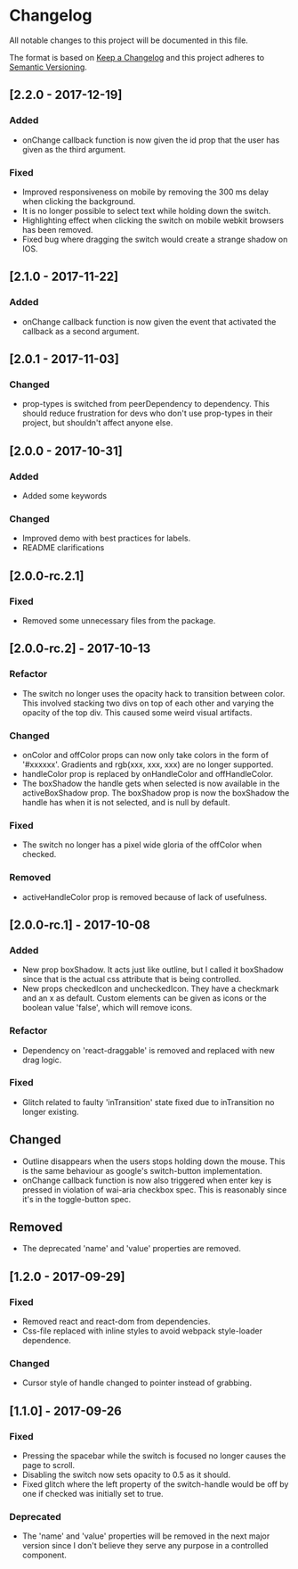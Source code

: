 # Changelog

All notable changes to this project will be documented in this file.

The format is based on [Keep a Changelog](http://keepachangelog.com/en/1.0.0/)
and this project adheres to [Semantic Versioning](http://semver.org/spec/v2.0.0.html).

## [2.2.0 - 2017-12-19]

### Added

* onChange callback function is now given the id prop that the user has given as the third argument.

### Fixed

* Improved responsiveness on mobile by removing the 300 ms delay when clicking the background.
* It is no longer possible to select text while holding down the switch.
* Highlighting effect when clicking the switch on mobile webkit browsers has been removed.
* Fixed bug where dragging the switch would create a strange shadow on IOS.

## [2.1.0 - 2017-11-22]

### Added

* onChange callback function is now given the event that activated the callback as a second argument.

## [2.0.1 - 2017-11-03]

### Changed

* prop-types is switched from peerDependency to dependency. This should reduce frustration for devs who don't use prop-types in their project, but shouldn't affect anyone else.

## [2.0.0 - 2017-10-31]

### Added

* Added some keywords

### Changed

* Improved demo with best practices for labels.
* README clarifications

## [2.0.0-rc.2.1]

### Fixed

* Removed some unnecessary files from the package.

## [2.0.0-rc.2] - 2017-10-13

### Refactor

* The switch no longer uses the opacity hack to transition between color. This involved stacking two divs on top of each other and varying the opacity of the top div. This caused some weird visual artifacts.

### Changed

* onColor and offColor props can now only take colors in the form of '#xxxxxx'. Gradients and rgb(xxx, xxx, xxx) are no longer supported.
* handleColor prop is replaced by onHandleColor and offHandleColor.
* The boxShadow the handle gets when selected is now available in the activeBoxShadow prop. The boxShadow prop is now the boxShadow the handle has when it is not selected, and is null by default.

### Fixed

* The switch no longer has a pixel wide gloria of the offColor when checked.

### Removed

* activeHandleColor prop is removed because of lack of usefulness.

## [2.0.0-rc.1] - 2017-10-08

### Added

* New prop boxShadow. It acts just like outline, but I called it boxShadow since that is the actual css attribute that is being controlled.
* New props checkedIcon and uncheckedIcon. They have a checkmark and an x as default. Custom elements can be given as icons or the boolean value 'false', which will remove icons.

### Refactor

* Dependency on 'react-draggable' is removed and replaced with new drag logic.

### Fixed

* Glitch related to faulty 'inTransition' state fixed due to inTransition no longer existing.

## Changed

* Outline disappears when the users stops holding down the mouse. This is the same behaviour as google's switch-button implementation.
* onChange callback function is now also triggered when enter key is pressed in violation of wai-aria checkbox spec. This is reasonably since it's in the toggle-button spec.

## Removed

* The deprecated 'name' and 'value' properties are removed.

## [1.2.0 - 2017-09-29]

### Fixed

* Removed react and react-dom from dependencies.
* Css-file replaced with inline styles to avoid webpack style-loader dependence.

### Changed

* Cursor style of handle changed to pointer instead of grabbing.

## [1.1.0] - 2017-09-26

### Fixed

* Pressing the spacebar while the switch is focused no longer causes the page to scroll.
* Disabling the switch now sets opacity to 0.5 as it should.
* Fixed glitch where the left property of the switch-handle would be off by one if checked was initially set to true.

### Deprecated

* The 'name' and 'value' properties will be removed in the next major version since I don't believe they serve any purpose in a controlled component.
